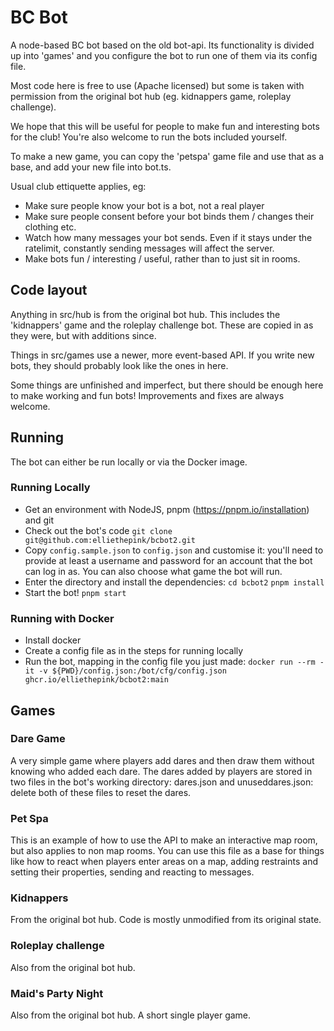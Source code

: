 # BC Bot

A node-based BC bot based on the old bot-api. Its functionality is divided up into
'games' and you configure the bot to run one of them via its config file.

Most code here is free to use (Apache licensed) but some is taken with
permission from the original bot hub (eg. kidnappers game, roleplay challenge).

We hope that this will be useful for people to make fun and interesting bots
for the club! You're also welcome to run the bots included yourself.

To make a new game, you can copy the 'petspa' game file and use that as a base, and add
your new file into bot.ts.

Usual club ettiquette applies, eg:
 * Make sure people know your bot is a bot, not a real player
 * Make sure people consent before your bot binds them / changes their clothing etc.
 * Watch how many messages your bot sends. Even if it stays under the ratelimit, constantly
   sending messages will affect the server.
 * Make bots fun / interesting / useful, rather than to just sit in rooms.

## Code layout

Anything in src/hub is from the original bot hub. This includes the 'kidnappers' game and the
roleplay challenge bot. These are copied in as they were, but with additions since.

Things in src/games use a newer, more event-based API. If you write new bots, they should
probably look like the ones in here.

Some things are unfinished and imperfect, but there should be enough here to make working and
fun bots! Improvements and fixes are always welcome.

## Running

The bot can either be run locally or via the Docker image.

### Running Locally
 * Get an environment with NodeJS, pnpm (https://pnpm.io/installation) and git
 * Check out the bot's code
   `git clone git@github.com:elliethepink/bcbot2.git`
 * Copy `config.sample.json` to `config.json` and customise it: you'll need to provide
   at least a username and password for an account that the bot can log in as. You can
   also choose what game the bot will run.
 * Enter the directory and install the dependencies:
   `cd bcbot2`
   `pnpm install`
 * Start the bot!
   `pnpm start`

### Running with Docker
 * Install docker
 * Create a config file as in the steps for running locally
 * Run the bot, mapping in the config file you just made:
 `docker run --rm -it -v ${PWD}/config.json:/bot/cfg/config.json ghcr.io/elliethepink/bcbot2:main`

## Games

### Dare Game
A very simple game where players add dares and then draw them without knowing who added
each dare.
The dares added by players are stored in two files in the bot's working directory:
dares.json and unuseddares.json: delete both of these files to reset the dares.

### Pet Spa
This is an example of how to use the API to make an interactive map room, but also
applies to non map rooms. You can use this file as a base for things like how to react
when players enter areas on a map, adding restraints and setting their properties, sending
and reacting to messages.

### Kidnappers
From the original bot hub. Code is mostly unmodified from its original state.

### Roleplay challenge
Also from the original bot hub.

### Maid's Party Night
Also from the original bot hub. A short single player game.

